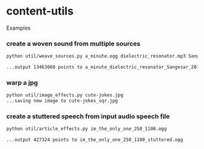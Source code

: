 # content-utils

Examples

### create a woven sound from multiple sources
```sh
python util/weave_sources.py a_minute.ogg dielectric_resonator.mp3 Sangesar.ogg

...output 13463060 points to a_minute_dielectric_resonator_Sangesar_20180509.wav
```

### warp a jpg
```sh
python util/image_effects.py cute-jokes.jpg
...saving new image to cute-jokes_sqr.jpg
```


### create a stuttered speech from input audio speech file
```sh
python util/article_effects.py im_the_only_one_250_1100.ogg

...output 427324 points to im_the_only_one_250_1100_stuttered.ogg
```

